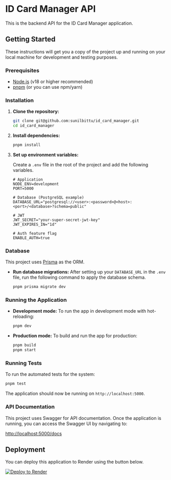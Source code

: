 # ID Card Manager API

This is the backend API for the ID Card Manager application.

## Getting Started

These instructions will get you a copy of the project up and running on your local machine for development and testing purposes.

### Prerequisites

- [Node.js](https://nodejs.org/) (v18 or higher recommended)
- [pnpm](https://pnpm.io/installation) (or you can use npm/yarn)

### Installation

1.  **Clone the repository:**
    ```bash
    git clone git@github.com:sunilbittu/id_card_manager.git
    cd id_card_manager
    ```

2.  **Install dependencies:**
    ```bash
    pnpm install
    ```

3.  **Set up environment variables:**

    Create a `.env` file in the root of the project and add the following variables.

    ```env
    # Application
    NODE_ENV=development
    PORT=5000
    
    # Database (PostgreSQL example)
    DATABASE_URL="postgresql://<user>:<password>@<host>:<port>/<database>?schema=public"

    # JWT
    JWT_SECRET="your-super-secret-jwt-key"
    JWT_EXPIRES_IN="1d"
    
    # Auth feature flag
    ENABLE_AUTH=true
    ```

### Database

This project uses [Prisma](https://www.prisma.io/) as the ORM.

-   **Run database migrations:**
    After setting up your `DATABASE_URL` in the `.env` file, run the following command to apply the database schema.

    ```bash
    pnpm prisma migrate dev
    ```

### Running the Application

-   **Development mode:**
    To run the app in development mode with hot-reloading:
    ```bash
    pnpm dev
    ```

-   **Production mode:**
    To build and run the app for production:
    ```bash
    pnpm build
    pnpm start
    ```

### Running Tests

To run the automated tests for the system:

```bash
pnpm test
```

The application should now be running on `http://localhost:5000`.

### API Documentation

This project uses Swagger for API documentation. Once the application is running, you can access the Swagger UI by navigating to:

[http://localhost:5000/docs](http://localhost:5000/docs)

## Deployment

You can deploy this application to Render using the button below.

[![Deploy to Render](https://render.com/images/deploy-to-render-button.svg)](https://render.com/deploy?repo=https://github.com/sunilbittu/id_card_manager) 